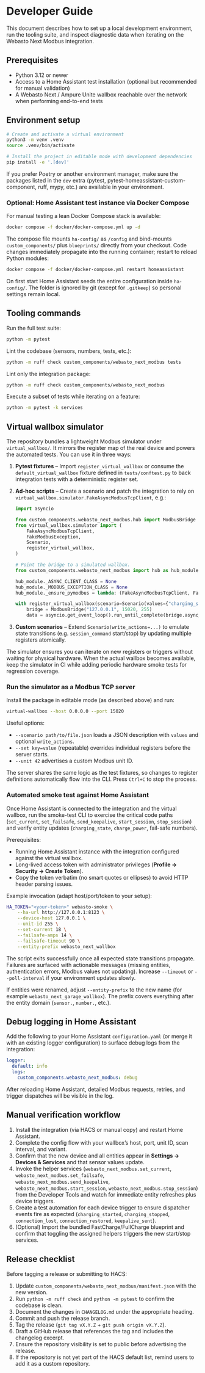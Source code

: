 # Developer Guide

This document describes how to set up a local development environment, run the tooling suite, and inspect diagnostic data when iterating on the Webasto Next Modbus integration.

## Prerequisites

- Python 3.12 or newer
- Access to a Home Assistant test installation (optional but recommended for manual validation)
- A Webasto Next / Ampure Unite wallbox reachable over the network when performing end-to-end tests

## Environment setup

```bash
# Create and activate a virtual environment
python3 -m venv .venv
source .venv/bin/activate

# Install the project in editable mode with development dependencies
pip install -e '.[dev]'
```

If you prefer Poetry or another environment manager, make sure the packages listed in the `dev` extra (pytest, pytest-homeassistant-custom-component, ruff, mypy, etc.) are available in your environment.

### Optional: Home Assistant test instance via Docker Compose

For manual testing a lean Docker Compose stack is available:

```bash
docker compose -f docker/docker-compose.yml up -d
```

The compose file mounts `ha-config/` as `/config` and bind-mounts `custom_components/` plus `blueprints/` directly from your checkout. Code changes immediately propagate into the running container; restart to reload Python modules:

```bash
docker compose -f docker/docker-compose.yml restart homeassistant
```

On first start Home Assistant seeds the entire configuration inside `ha-config/`. The folder is ignored by git (except for `.gitkeep`) so personal settings remain local.

## Tooling commands

Run the full test suite:

```bash
python -m pytest
```

Lint the codebase (sensors, numbers, tests, etc.):

```bash
python -m ruff check custom_components/webasto_next_modbus tests
```

Lint only the integration package:

```bash
python -m ruff check custom_components/webasto_next_modbus
```

Execute a subset of tests while iterating on a feature:

```bash
python -m pytest -k services
```

## Virtual wallbox simulator

The repository bundles a lightweight Modbus simulator under `virtual_wallbox/`. It mirrors the register map of the real device and powers the automated tests. You can use it in three ways:

1. **Pytest fixtures** – Import `register_virtual_wallbox` or consume the `default_virtual_wallbox` fixture defined in `tests/conftest.py` to back integration tests with a deterministic register set.
2. **Ad-hoc scripts** – Create a scenario and patch the integration to rely on `virtual_wallbox.simulator.FakeAsyncModbusTcpClient`, e.g.:

   ```python
   import asyncio

   from custom_components.webasto_next_modbus.hub import ModbusBridge
   from virtual_wallbox.simulator import (
       FakeAsyncModbusTcpClient,
       FakeModbusException,
       Scenario,
       register_virtual_wallbox,
   )

   # Point the bridge to a simulated wallbox.
   from custom_components.webasto_next_modbus import hub as hub_module

   hub_module._ASYNC_CLIENT_CLASS = None
   hub_module._MODBUS_EXCEPTION_CLASS = None
   hub_module._ensure_pymodbus = lambda: (FakeAsyncModbusTcpClient, FakeModbusException)

   with register_virtual_wallbox(scenario=Scenario(values={"charging_state": 1})):  # host=127.0.0.1:15020
       bridge = ModbusBridge("127.0.0.1", 15020, 255)
       data = asyncio.get_event_loop().run_until_complete(bridge.async_read_data())
   ```

3. **Custom scenarios** – Extend `Scenario(write_actions=...)` to emulate state transitions (e.g. `session_command` start/stop) by updating multiple registers atomically.

The simulator ensures you can iterate on new registers or triggers without waiting for physical hardware. When the actual wallbox becomes available, keep the simulator in CI while adding periodic hardware smoke tests for regression coverage.

### Run the simulator as a Modbus TCP server

Install the package in editable mode (as described above) and run:

```bash
virtual-wallbox --host 0.0.0.0 --port 15020
```

Useful options:

- `--scenario path/to/file.json` loads a JSON description with `values` and optional `write_actions`.
- `--set key=value` (repeatable) overrides individual registers before the server starts.
- `--unit 42` advertises a custom Modbus unit ID.

The server shares the same logic as the test fixtures, so changes to register definitions automatically flow into the CLI. Press `Ctrl+C` to stop the process.

### Automated smoke test against Home Assistant

Once Home Assistant is connected to the integration and the virtual wallbox, run the smoke-test CLI to exercise the critical code paths (`set_current`, `set_failsafe`, `send_keepalive`, `start_session`, `stop_session`) and verify entity updates (`charging_state`, `charge_power`, fail-safe numbers).

Prerequisites:

- Running Home Assistant instance with the integration configured against the virtual wallbox.
- Long-lived access token with administrator privileges (**Profile → Security → Create Token**).
- Copy the token verbatim (no smart quotes or ellipses) to avoid HTTP header parsing issues.

Example invocation (adapt host/port/token to your setup):

```bash
HA_TOKEN="<your-token>" webasto-smoke \
    --ha-url http://127.0.0.1:8123 \
    --device-host 127.0.0.1 \
    --unit-id 255 \
    --set-current 18 \
    --failsafe-amps 14 \
    --failsafe-timeout 90 \
    --entity-prefix webasto_next_wallbox
```

The script exits successfully once all expected state transitions propagate. Failures are surfaced with actionable messages (missing entities, authentication errors, Modbus values not updating). Increase `--timeout` or `--poll-interval` if your environment updates slowly.

If entities were renamed, adjust `--entity-prefix` to the new name (for example `webasto_next_garage_wallbox`). The prefix covers everything after the entity domain (`sensor.`, `number.`, etc.).

## Debug logging in Home Assistant

Add the following to your Home Assistant `configuration.yaml` (or merge it with an existing logger configuration) to surface debug logs from the integration:

```yaml
logger:
  default: info
  logs:
    custom_components.webasto_next_modbus: debug
```

After reloading Home Assistant, detailed Modbus requests, retries, and trigger dispatches will be visible in the log.

## Manual verification workflow

1. Install the integration (via HACS or manual copy) and restart Home Assistant.
2. Complete the config flow with your wallbox’s host, port, unit ID, scan interval, and variant.
3. Confirm that the new device and all entities appear in **Settings → Devices & Services** and that sensor values update.
4. Invoke the helper services (`webasto_next_modbus.set_current`, `webasto_next_modbus.set_failsafe`, `webasto_next_modbus.send_keepalive`, `webasto_next_modbus.start_session`, `webasto_next_modbus.stop_session`) from the Developer Tools and watch for immediate entity refreshes plus device triggers.
5. Create a test automation for each device trigger to ensure dispatcher events fire as expected (`charging_started`, `charging_stopped`, `connection_lost`, `connection_restored`, `keepalive_sent`).
6. (Optional) Import the bundled FastCharge/FullCharge blueprint and confirm that toggling the assigned helpers triggers the new start/stop services.

## Release checklist

Before tagging a release or submitting to HACS:

1. Update `custom_components/webasto_next_modbus/manifest.json` with the new version.
2. Run `python -m ruff check` and `python -m pytest` to confirm the codebase is clean.
3. Document the changes in `CHANGELOG.md` under the appropriate heading.
4. Commit and push the release branch.
5. Tag the release (`git tag vX.Y.Z` + `git push origin vX.Y.Z`).
6. Draft a GitHub release that references the tag and includes the changelog excerpt.
7. Ensure the repository visibility is set to public before advertising the release.
8. If the repository is not yet part of the HACS default list, remind users to add it as a custom repository.
